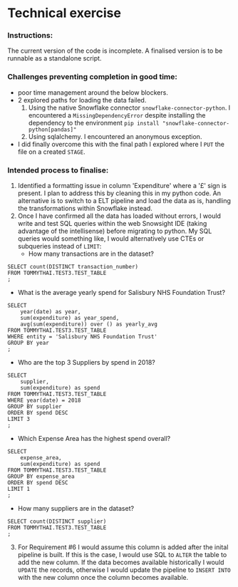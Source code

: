 # Technical exercise
### Instructions:
The current version of the code is incomplete. A finalised version is to be runnable as a standalone script.
### Challenges preventing completion in good time:
* poor time management around the below blockers.
* 2 explored paths for loading the data failed.
   1. Using the native Snowflake connector `snowflake-connector-python`. I encountered a `MissingDependencyError` despite installing the dependency to the environment `pip install "snowflake-connector-python[pandas]"`
   2. Using sqlalchemy. I encountered an anonymous exception.
* I did finally overcome this with the final path I explored where I `PUT` the file on a created `STAGE`.
### Intended process to finalise:
1. Identified a formatting issue in column 'Expenditure' where a '£' sign is present. I plan to address this by cleaning this in my python code. An alternative is to switch to a ELT pipeline and load the data as is, handling the transformations within Snowflake instead.
2. Once I have confirmed all the data has loaded without errors, I would write and test SQL queries within the web Snowsight IDE (taking advantage of the intellisense) before migrating to python. My SQL queries would something like, I would alternatively use CTEs or subqueries instead of `LIMIT`:
   * How many transactions are in the dataset?
```
SELECT count(DISTINCT transaction_number)
FROM TOMMYTHAI.TEST3.TEST_TABLE
;
```
   * What is the average yearly spend for Salisbury NHS Foundation Trust?
```
SELECT 
    year(date) as year,
    sum(expenditure) as year_spend,
    avg(sum(expenditure)) over () as yearly_avg
FROM TOMMYTHAI.TEST3.TEST_TABLE
WHERE entity = 'Salisbury NHS Foundation Trust'
GROUP BY year
;
```
   * Who are the top 3 Suppliers by spend in 2018?
```
SELECT 
    supplier,
    sum(expenditure) as spend
FROM TOMMYTHAI.TEST3.TEST_TABLE
WHERE year(date) = 2018
GROUP BY supplier
ORDER BY spend DESC
LIMIT 3
;
```
   * Which Expense Area has the highest spend overall?
```
SELECT 
    expense_area,
    sum(expenditure) as spend
FROM TOMMYTHAI.TEST3.TEST_TABLE
GROUP BY expense_area
ORDER BY spend DESC
LIMIT 1
;
```
   * How many suppliers are in the dataset?
```
SELECT count(DISTINCT supplier)
FROM TOMMYTHAI.TEST3.TEST_TABLE
;
```
3. For Requirement #6 I would assume this column is added after the inital pipeline is built. If this is the case, I would use SQL to `ALTER` the table to add the new column. If the data becomes available historically I would `UPDATE` the records, otherwise I would update the pipeline to `INSERT INTO` with the new column once the column becomes available.